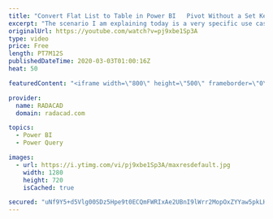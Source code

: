 ```yaml
---
title: "Convert Flat List to Table in Power BI   Pivot Without a Set Key Column Using Power Query"
excerpt: "The scenario I am explaining today is a very specific use case, However, I have seen examples similar to this happens very often. It happens that you get a text or Excel file with values written in a flat list structure, and that needs to be changed to a table format. Usually, this process can be done"
originalUrl: https://youtube.com/watch?v=pj9xbe1Sp3A
type: video
price: Free
length: PT7M12S
publishedDateTime: 2020-03-03T01:00:16Z
heat: 50

featuredContent: "<iframe width=\"800\" height=\"500\" frameborder=\"0\" src=\"https://www.youtube.com/embed/pj9xbe1Sp3A\" allow=\"accelerometer; autoplay; encrypted-media; gyroscope; picture-in-picture\" allowfullscreen></iframe>"

provider:
  name: RADACAD
  domain: radacad.com

topics:
  - Power BI
  - Power Query

images:
  - url: https://i.ytimg.com/vi/pj9xbe1Sp3A/maxresdefault.jpg
    width: 1280
    height: 720
    isCached: true

secured: "uNf9Y5+d5Vlg00SDz5Hpe9t0ECQmFWRIxAe2UBnI9lWrr2MopOxZYYaw5pkLHMxEX1msKB/pI1tE9oBwxJTTvEqaSRnU+lUh+YERz3W/wFQhZWekEaYybv3EdCaLRNPsqO0mr2DwvpIPphNdTG54yTRlaTHYfZhX2P6ffHsidDLxtzRD7g6Y/kMM0/8IxUVbDU4dPZ1E/tWGhCkQWfaEtaImZgDonVegOcqeuh6q9PB8TdgYZgRhAVgr9u83/nsr05QnVkszOz877MFBdCHJmfIZMLOl2ezh1uRr7QrhRGAd1vrPCR4jDTTRydxx8+AIQr5fQzKP/llpjHFdLr0JGO6Z4etJklqc8qONbJRtC2pueJANLhu0BgT/E9JUXi4CfRO5j4SG+o4iMXJH/s8z0ernasPTuxN0sCwLoBr06jU=;x+O5mrmeKR/txEVThlLiNQ=="
---
```


